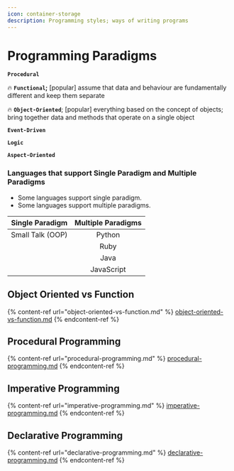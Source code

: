 ```yaml
---
icon: container-storage
description: Programming styles; ways of writing programs
---
```


# Programming Paradigms

**`Procedural`**

🔥 **`Functional`;** \[popular] assume that data and behaviour are fundamentally different and keep them separate

🔥 **`Object-Oriented`**; \[popular] everything based on the concept of objects; bring together data and methods that operate on a single object

**`Event-Driven`**

**`Logic`**

**`Aspect-Oriented`**



### Languages that support Single Paradigm and Multiple Paradigms

* Some languages support single paradigm.
* Some languages support multiple paradigms.



|  Single Paradigm | Multiple Paradigms |
| :--------------: | :----------------: |
| Small Talk (OOP) |       Python       |
|                  |        Ruby        |
|                  |        Java        |
|                  |     JavaScript     |



## Object Oriented vs Function

{% content-ref url="object-oriented-vs-function.md" %}
[object-oriented-vs-function.md](object-oriented-vs-function.md)
{% endcontent-ref %}



## Procedural Programming

{% content-ref url="procedural-programming.md" %}
[procedural-programming.md](procedural-programming.md)
{% endcontent-ref %}



## Imperative Programming

{% content-ref url="imperative-programming.md" %}
[imperative-programming.md](imperative-programming.md)
{% endcontent-ref %}



## Declarative Programming

{% content-ref url="declarative-programming.md" %}
[declarative-programming.md](declarative-programming.md)
{% endcontent-ref %}



